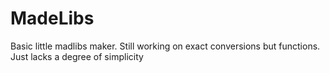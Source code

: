 # MadeLibs
Basic little madlibs maker.
Still working on exact conversions but functions. Just lacks a degree of simplicity
